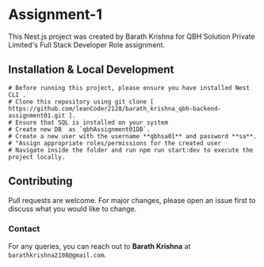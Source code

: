 # Assignment-1

This Nest.js project was created by Barath Krishna for QBH Solution Private Limited's Full Stack Developer Role assignment. 
 
## Installation & Local Development 

```
# Before running this project, please ensure you have installed Nest CLI .
# Clone this repository using git clone [ https://github.com/leanCoder2128/barath_krishna_qbh-backend-assignment01.git ].
# Ensure that SQL is installed on your system
# Create new DB  as `qbhAssignment01DB`.
# Create a new user with the username **qbhsa01** and password **sa**.
# "Assign appropriate roles/permissions for the created user
# Navigate inside the folder and run npm run start:dev to execute the project locally.
```

## Contributing

Pull requests are welcome. For major changes, please open an issue first
to discuss what you would like to change.

### Contact 
For any queries, you can reach out to **Barath Krishna** at `barathkrishna2108@gmail.com`.